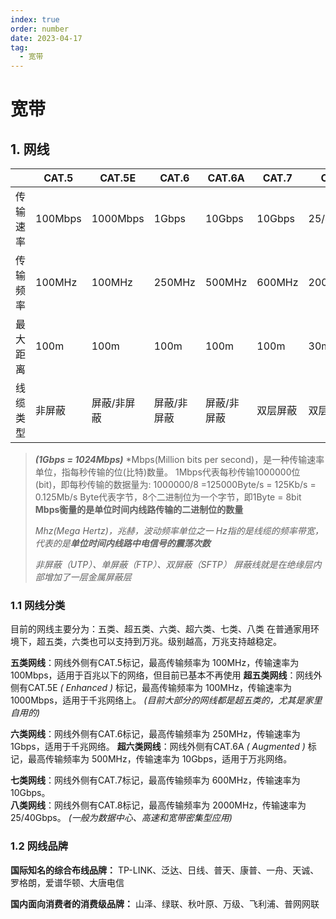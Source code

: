 ```yaml
---
index: true
order: number
date: 2023-04-17
tag: 
  - 宽带
---
```


# 宽带

## 1. 网线

|| CAT.5 |  CAT.5E | CAT.6 | CAT.6A | CAT.7 | CAT.8  
-|-|-|-|-|-|-
传输速率 | 100Mbps | 1000Mbps | 1Gbps | 10Gbps | 10Gbps | 25/40Gbps
传输频率 | 100MHz | 100MHz |250MHz | 500MHz | 600MHz | 2000MHz
最大距离 | 100m | 100m | 100m | 100m | 100m | 30m
线缆类型 | 非屏蔽 | 屏蔽/非屏蔽 |屏蔽/非屏蔽 | 屏蔽/非屏蔽 | 双层屏蔽 | 双层屏蔽

> ***(1Gbps = 1024Mbps)***
> *Mbps(Million bits per second)，是一种传输速率单位，指每秒传输的位(比特)数量。
1Mbps代表每秒传输1000000位(bit)，即每秒传输的数据量为: 1000000/8 =125000Byte/s = 125Kb/s = 0.125Mb/s
Byte代表字节，8个二进制位为一个字节，即1Byte = 8bit
**Mbps衡量的是单位时间内线路传输的二进制位的数量**
>
> *Mhz(Mega Hertz)，兆赫，波动频率单位之一
Hz指的是线缆的频率带宽，代表的是**单位时间内线路中电信号的震荡次数***
>
> *非屏蔽（UTP）、单屏蔽（FTP）、双屏蔽（SFTP） 屏蔽线就是在绝缘层内部增加了一层金属屏蔽层*

### 1.1 网线分类

目前的网线主要分为：五类、超五类、六类、超六类、七类、八类
在普通家用环境下，超五类，六类也可以支持到万兆。级别越高，万兆支持越稳定。

**五类网线**：网线外侧有CAT.5标记，最高传输频率为 100MHz，传输速率为 100Mbps，适用于百兆以下的网络，但目前已基本不再使用
**超五类网线**：网线外侧有CAT.5E *( Enhanced )* 标记，最高传输频率为 100MHz，传输速率为 1000Mbps，适用于千兆网络上。
*(目前大部分的网线都是超五类的，尤其是家里自用的)*

**六类网线**：网线外侧有CAT.6标记，最高传输频率为 250MHz，传输速率为 1Gbps，适用于千兆网络。
**超六类网线**：网线外侧有CAT.6A *( Augmented )* 标记，最高传输频率为 500MHz，传输速率为 10Gbps，适用于万兆网络。

**七类网线**：网线外侧有CAT.7标记，最高传输频率为 600MHz，传输速率为 10Gbps。  
**八类网线**：网线外侧有CAT.8标记，最高传输频率为 2000MHz，传输速率为 25/40Gbps。
*(一般为数据中心、高速和宽带密集型应用)*

### 1.2 网线品牌

**国际知名的综合布线品牌：** TP-LINK、泛达、日线、普天、康普、一舟、天诚、罗格朗，爱谱华顿、大唐电信

**国内面向消费者的消费级品牌：** 山泽、绿联、秋叶原、万级、飞利浦、普网网联
